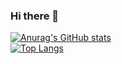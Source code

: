 ### Hi there 👋

[![Anurag's GitHub stats](https://github-readme-stats.vercel.app/api?username=fadellh)](https://github.com/anuraghazra/github-readme-stats)          
[![Top Langs](https://github-readme-stats.vercel.app/api/top-langs/?username=fadellh&layout=compact&langs_count=5)](https://github.com/anuraghazra/github-readme-stats)

<!--
**fadellh/fadellh** is a ✨ _special_ ✨ repository because its `README.md` (this file) appears on your GitHub profile.

Here are some ideas to get you started:

- 🔭 I’m currently working on ...
- 🌱 I’m currently learning ...
- 👯 I’m looking to collaborate on ...
- 🤔 I’m looking for help with ...
- 💬 Ask me about ...
- 📫 How to reach me: ...
- 😄 Pronouns: ...
- ⚡ Fun fact: ...
-->
